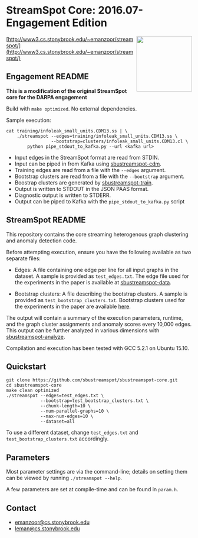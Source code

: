 # StreamSpot Core: 2016.07-Engagement Edition

<img src="http://www3.cs.stonybrook.edu/~emanzoor/streamspot/img/streamspot-logo.jpg" height="150" align="right"/>

[http://www3.cs.stonybrook.edu/~emanzoor/streamspot/](http://www3.cs.stonybrook.edu/~emanzoor/streamspot/)

## Engagement README

**This is a modification of the original StreamSpot core for the DARPA engagement**

Build with `make optimized`. No external dependencies.

Sample execution:
```
cat training/infoleak_small_units.CDM13.ss | \
    ./streamspot --edges=training/infoleak_small_units.CDM13.ss \
                 --bootstrap=clusters/infoleak_small_units.CDM13.cl \
        python pipe_stdout_to_kafka.py --url <kafka url>
```

   * Input edges in the StreamSpot format are read from STDIN.
   * Input can be piped in from Kafka using [sbustreamspot-cdm](https://github.com/sbustreamspot/sbustreamspot-train).
   * Training edges are read from a file with the `--edges` argument.
   * Bootstrap clusters are read from a file with the `--bootstrap` argument.
   * Boostrap clusters are generated by [sbustreamspot-train](https://github.com/sbustreamspot/sbustreamspot-train).
   * Output is written to STDOUT in the JSON PAAS format.
   * Diagnostic output is written to STDERR.
   * Output can be piped to Kafka with the `pipe_stdout_to_kafka.py` script

## StreamSpot README

This repository contains the core streaming heterogenous graph clustering
and anomaly detection code.

Before attempting execution, ensure you have the following available as two
separate files:

   * Edges: A file containing one edge per line for all input graphs in the
     dataset. A sample is provided as `test_edges.txt`. The edge file used
     for the experiments in the paper is available at [sbustreamspot-data][1].

   * Bootstrap clusters: A file describing the bootstrap clusters. A
     sample is provided as `test_bootstrap_clusters.txt`. Bootstrap clusters
     used for the experiments in the paper are available [here][2].

The output will contain a summary of the execution parameters, runtime, and
the graph cluster assignments and anomaly scores every 10,000 edges. This output
can be further analyzed in various dimensions with [sbustreamspot-analyze][3].

Compilation and execution has been tested with GCC 5.2.1 on Ubuntu 15.10.

## Quickstart

```
git clone https://github.com/sbustreamspot/sbustreamspot-core.git
cd sbustreamspot-core
make clean optimized
./streamspot --edges=test_edges.txt \
             --bootstrap=test_bootstrap_clusters.txt \
             --chunk-length=10 \
             --num-parallel-graphs=10 \
             --max-num-edges=10 \
             --dataset=all
```

To use a different dataset, change `test_edges.txt` and
`test_bootstrap_clusters.txt` accordingly.

## Parameters

Most parameter settings are via the command-line; details on setting
them can be viewed by running `./streamspot --help`.

A few parameters are set at compile-time and can be found in `param.h`.

## Contact

   * emanzoor@cs.stonybrook.edu
   * leman@cs.stonybrook.edu

[1]: https://github.com/sbustreamspot/sbustreamspot-data
[2]: https://gist.github.com/emaadmanzoor/118846a642727a0bf704
[3]: https://github.com/sbustreamspot/sbustreamspot-analyze
